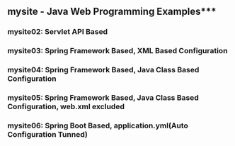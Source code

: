 ## mysite - Java Web Programming Examples***
   
### mysite02: Servlet API Based   

### mysite03: Spring Framework Based, XML Based Configuration   

### mysite04: Spring Framework Based, Java Class Based Configuration   

### mysite05: Spring Framework Based, Java Class Based Configuration, web.xml excluded   

### mysite06: Spring Boot Based, application.yml(Auto Configuration Tunned)   
